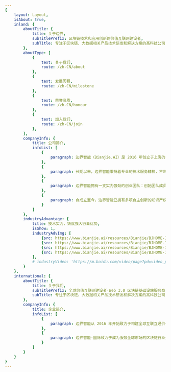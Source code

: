 ```yaml
---
{
    layout: Layout,
    isAbout: true,
    inland: {
        aboutTitle: {
            title: 关于边界,
            subTitlePrefix: 区块链技术和应用创新的价值互联网建设者,
            subTitle: 专注于区块链、大数据相关产品技术研发和解决方案的⾼科技公司
        },
        aboutType: [
            {
                text: 关于我们,
                route: /zh-CN/about
            },
            {
                text: 发展历程,
                route: /zh-CN/milestone
            },
            {
                text: 荣誉资质,
                route: /zh-CN/honour
            },
            {
                text: 加入我们,
                route: /zh-CN/join
            },
        ],
        companyInfo: {
            title: 公司简介,
            infoList: [
                {
                    paragraph: 边界智能（Bianjie.AI）是 2016 年创立于上海的国家高新技术企业和专精特新企业，同时也是以香港为全球总部、服务国际市场的区块链技术创新团队。边界智能专注于区块链技术支持的下一代互联网（Web3）应用服务，以区块链跨链、NFT 技术及大数据隐私保护技术为核心，自主研发了支持分布式商业系统的多链跨链分布式应用服务平台AVATA、开放许可链文昌链、企业级基础链 IRITA等核心产品，在 Web3 、元宇宙、数字银行、跨境贸易、大数据隐私保护等领域持续推进创新与合规并举的应用落地，创造商业价值。在坚持自主创新的同时，边界智能还积极参与全球开源协作，受邀为包括 Cosmos/IRISHUB 等在内的全球多个区块链网络贡献跨链领域核心代码，致力于构建全球互联互通价值互联网。
                },
                {
                    paragraph: 长期以来，边界智能秉持着专业的技术服务精神，不断更新升级核心产品和服务体系，持续带来具有引领性和推动性的区块链技术创新和应用实践丰富成果。截至 2023 年 4 月，AVATA 及文昌链已经服务了近 3000分布式商业应用/项目上线运营。作为 Cosmos/IRISHUB 核心技术贡献者，边界智能始终深耕跨链技术领域，其开发的开源代码被数十个全球区块链网络所采用，技术团队为 Cosmos SDK 贡献了 包括跨链NFT等协议设计及代码实现，并在Cosmos基金会支持下发起了2023年跨链NFT全球网络安全攻防大赛及应用创新黑客松活动。
                },
                {
                    paragraph: 边界智能拥有一支实力强劲的创业团队：创始团队成员曾在 IBM Watson 研究院、万向区块链、中国金融在线等国内外知名科技企业担任高管，有着长远的技术前瞻力、敏锐的市场洞察力和广阔的国际视野；核心研发成员毕业于卡内基梅隆大学（CMU）、马里兰大学（UMCP）、清华大学、复旦大学、上海交通大学、中国人民大学等全球一流学府，覆盖计算机工程、自动化、算法与软件开发等专业，在区块链技术研发及市场拓展方面均拥有深厚的经验积累和专业优势。
                },
                {
                    paragraph: 自成立至今，边界智能已拥有多项自主创新的知识产权，并参与了中国科协新一代信息技术系列丛书《区块链导论》等行业权威文献的编撰。边界智能已先后获得「上海市专精特新中小企业」「优秀区块链企业TOP 20」「最受投资人欢迎的区块链企业10强」「全国区块链技术应用精选案例专辑」「 中国区块链领军企业」「 福布斯中国 Web 3.0 创新先锋」「区块链优秀创业者」等数十项团队及个人荣誉，受到了来自行业、市场和社会的高度肯定。未来，边界智能也将始终秉承「专业、创新、开放」的价值观，以「成为全球备受尊重的区块链创新团队，构建全球互联互通商业价值互联网，为合作伙伴及行业创造深远价值」为企业愿景，持续推动应用区块链前沿技术服务全球实体经济。
                }
            ]
        },
        industryAdvantage: {
            title: 技术实力，铸就强大行业优势,
            isShow: 1,
            industryAdvImg: [
                {src: https://www.bianjie.ai/resources/Bianjie/BJHOME-IMAGE/about-us/1.png},
                {src: https://www.bianjie.ai/resources/Bianjie/BJHOME-IMAGE/about-us/2.png},
                {src: https://www.bianjie.ai/resources/Bianjie/BJHOME-IMAGE/about-us/3.png},
                {src: https://www.bianjie.ai/resources/Bianjie/BJHOME-IMAGE/about-us/4.png},
            ],
            # industryVideo: 'https://m.baidu.com/video/page?pd=video_page&nid=16636888572505741568&sign=4003613747986156398&word=%E6%AD%A3%E8%83%BD%E9%87%8F%E7%9F%AD%E8%A7%86%E9%A2%91%E4%B8%8B%E8%BD%BD&oword=%E6%AD%A3%E8%83%BD%E9%87%8F%E7%9F%AD%E8%A7%86%E9%A2%91%E4%B8%8B%E8%BD%BD&atn=index&frsrcid=4185&ext={%22jsy%22:1}&top={%22sfhs%22:1,%22_hold%22:2}&compilation_ext={%22hejiNid%22:%224360048695266897456%22,%22hjtab%22:1,%22compilation_id%22:%2213418543451505289897%22}&sl=4&fr0=A&fr1=A&lid=7881791165422909855&referlid=7881791165422909855&ms=1&frorder=1&_t=1630656217352'
        }
    },
    international: {
        aboutTitle: {
            title: 关于我们,
            subTitlePrefix: 全球价值互联网建设者·Web 3.0 区块链基础设施服务商,
            subTitle: 专注于区块链、大数据相关产品技术研发和解决方案的⾼科技公司
        },
        companyInfo: {
            title: 企业简介,
            infoList: [
                {
                    paragraph: 边界智能从 2016 年开始致力于构建全球互联互通价值互联网，是开放许可链文昌链的核心技术及运营服务团队，也是包括 Cosmos/IRISnet 等在内多个全球区块链网络的核心开源开发者。
                },
                {
                    paragraph: 边界智能·国际致力于成为服务全球市场的区块链行业全生命周期专业服务商，专注于下一代互联网（Web3）应用服务，以区块链跨链、NFT 及智能合约技术为核心，以文昌链/Cosmos/IRISnet/Ethereum 等主流公链网络或许可链为基础，持续推动 Web3 、元宇宙、数字金融、跨境贸易等领域高价值创新商业应用落地，为客户及合作伙伴创造商业价值。公司核心产品 AVATA 多链/跨链分布式商业系统服务平台，能支持快速打造安全且用户体验良好的 Web3 应用，支持面向 Web3 的购物消费场景，和合规金融机构联合为商户提供入驻及加密货币的收款/提现等集成式服务。
                }
            ]
        }
    }
}
---
```

